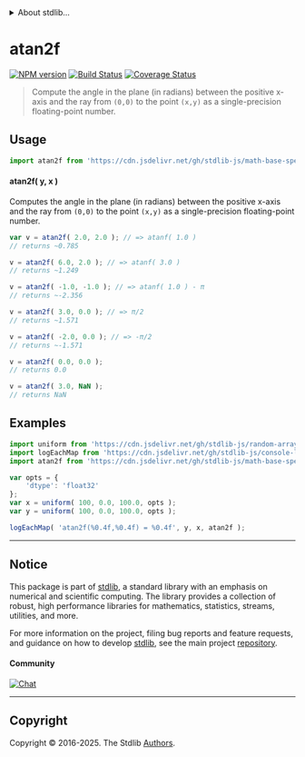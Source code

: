 <!--

@license Apache-2.0

Copyright (c) 2025 The Stdlib Authors.

Licensed under the Apache License, Version 2.0 (the "License");
you may not use this file except in compliance with the License.
You may obtain a copy of the License at

   http://www.apache.org/licenses/LICENSE-2.0

Unless required by applicable law or agreed to in writing, software
distributed under the License is distributed on an "AS IS" BASIS,
WITHOUT WARRANTIES OR CONDITIONS OF ANY KIND, either express or implied.
See the License for the specific language governing permissions and
limitations under the License.

-->


<details>
  <summary>
    About stdlib...
  </summary>
  <p>We believe in a future in which the web is a preferred environment for numerical computation. To help realize this future, we've built stdlib. stdlib is a standard library, with an emphasis on numerical and scientific computation, written in JavaScript (and C) for execution in browsers and in Node.js.</p>
  <p>The library is fully decomposable, being architected in such a way that you can swap out and mix and match APIs and functionality to cater to your exact preferences and use cases.</p>
  <p>When you use stdlib, you can be absolutely certain that you are using the most thorough, rigorous, well-written, studied, documented, tested, measured, and high-quality code out there.</p>
  <p>To join us in bringing numerical computing to the web, get started by checking us out on <a href="https://github.com/stdlib-js/stdlib">GitHub</a>, and please consider <a href="https://opencollective.com/stdlib">financially supporting stdlib</a>. We greatly appreciate your continued support!</p>
</details>

# atan2f

[![NPM version][npm-image]][npm-url] [![Build Status][test-image]][test-url] [![Coverage Status][coverage-image]][coverage-url] <!-- [![dependencies][dependencies-image]][dependencies-url] -->

> Compute the angle in the plane (in radians) between the positive x-axis and the ray from `(0,0)` to the point `(x,y)` as a single-precision floating-point number.



<section class="usage">

## Usage

```javascript
import atan2f from 'https://cdn.jsdelivr.net/gh/stdlib-js/math-base-special-atan2f@deno/mod.js';
```

#### atan2f( y, x )

Computes the angle in the plane (in radians) between the positive x-axis and the ray from `(0,0)` to the point `(x,y)` as a single-precision floating-point number.

```javascript
var v = atan2f( 2.0, 2.0 ); // => atanf( 1.0 )
// returns ~0.785

v = atan2f( 6.0, 2.0 ); // => atanf( 3.0 )
// returns ~1.249

v = atan2f( -1.0, -1.0 ); // => atanf( 1.0 ) - π
// returns ~-2.356

v = atan2f( 3.0, 0.0 ); // => π/2
// returns ~1.571

v = atan2f( -2.0, 0.0 ); // => -π/2
// returns ~-1.571

v = atan2f( 0.0, 0.0 );
// returns 0.0

v = atan2f( 3.0, NaN );
// returns NaN
```

</section>

<!-- /.usage -->

<section class="examples">

## Examples

<!-- eslint no-undef: "error" -->

```javascript
import uniform from 'https://cdn.jsdelivr.net/gh/stdlib-js/random-array-uniform@deno/mod.js';
import logEachMap from 'https://cdn.jsdelivr.net/gh/stdlib-js/console-log-each-map@deno/mod.js';
import atan2f from 'https://cdn.jsdelivr.net/gh/stdlib-js/math-base-special-atan2f@deno/mod.js';

var opts = {
    'dtype': 'float32'
};
var x = uniform( 100, 0.0, 100.0, opts );
var y = uniform( 100, 0.0, 100.0, opts );

logEachMap( 'atan2f(%0.4f,%0.4f) = %0.4f', y, x, atan2f );
```

</section>

<!-- /.examples -->

<!-- C interface documentation. -->



<!-- Section for related `stdlib` packages. Do not manually edit this section, as it is automatically populated. -->

<section class="related">

</section>

<!-- /.related -->

<!-- Section for all links. Make sure to keep an empty line after the `section` element and another before the `/section` close. -->


<section class="main-repo" >

* * *

## Notice

This package is part of [stdlib][stdlib], a standard library with an emphasis on numerical and scientific computing. The library provides a collection of robust, high performance libraries for mathematics, statistics, streams, utilities, and more.

For more information on the project, filing bug reports and feature requests, and guidance on how to develop [stdlib][stdlib], see the main project [repository][stdlib].

#### Community

[![Chat][chat-image]][chat-url]

---

## Copyright

Copyright &copy; 2016-2025. The Stdlib [Authors][stdlib-authors].

</section>

<!-- /.stdlib -->

<!-- Section for all links. Make sure to keep an empty line after the `section` element and another before the `/section` close. -->

<section class="links">

[npm-image]: http://img.shields.io/npm/v/@stdlib/math-base-special-atan2f.svg
[npm-url]: https://npmjs.org/package/@stdlib/math-base-special-atan2f

[test-image]: https://github.com/stdlib-js/math-base-special-atan2f/actions/workflows/test.yml/badge.svg?branch=main
[test-url]: https://github.com/stdlib-js/math-base-special-atan2f/actions/workflows/test.yml?query=branch:main

[coverage-image]: https://img.shields.io/codecov/c/github/stdlib-js/math-base-special-atan2f/main.svg
[coverage-url]: https://codecov.io/github/stdlib-js/math-base-special-atan2f?branch=main

<!--

[dependencies-image]: https://img.shields.io/david/stdlib-js/math-base-special-atan2f.svg
[dependencies-url]: https://david-dm.org/stdlib-js/math-base-special-atan2f/main

-->

[chat-image]: https://img.shields.io/gitter/room/stdlib-js/stdlib.svg
[chat-url]: https://app.gitter.im/#/room/#stdlib-js_stdlib:gitter.im

[stdlib]: https://github.com/stdlib-js/stdlib

[stdlib-authors]: https://github.com/stdlib-js/stdlib/graphs/contributors

[umd]: https://github.com/umdjs/umd
[es-module]: https://developer.mozilla.org/en-US/docs/Web/JavaScript/Guide/Modules

[deno-url]: https://github.com/stdlib-js/math-base-special-atan2f/tree/deno
[deno-readme]: https://github.com/stdlib-js/math-base-special-atan2f/blob/deno/README.md
[umd-url]: https://github.com/stdlib-js/math-base-special-atan2f/tree/umd
[umd-readme]: https://github.com/stdlib-js/math-base-special-atan2f/blob/umd/README.md
[esm-url]: https://github.com/stdlib-js/math-base-special-atan2f/tree/esm
[esm-readme]: https://github.com/stdlib-js/math-base-special-atan2f/blob/esm/README.md
[branches-url]: https://github.com/stdlib-js/math-base-special-atan2f/blob/main/branches.md

<!-- <related-links> -->

<!-- </related-links> -->

</section>

<!-- /.links -->
